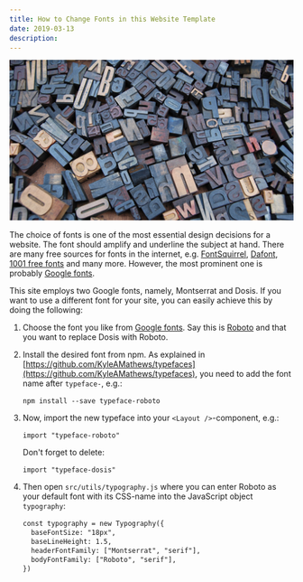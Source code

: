 ```yaml
---
title: How to Change Fonts in this Website Template
date: 2019-03-13
description:
---
```


![Fonts](img/1200/16x9/04.jpg)

The choice of fonts is one of the most essential design decisions for a website. The font should amplify and underline the subject at hand. There are many free sources for fonts in the internet, e.g. [FontSquirrel](https://www.fontsquirrel.com/), [Dafont](https://www.dafont.com), [1001 free fonts](https://www.1001freefonts.com/) and many more. However, the most prominent one is probably [Google fonts](https://fonts.google.com/).

This site employs two Google fonts, namely, Montserrat and Dosis. If you want to use a different font for your site, you can easily achieve this by doing the following:

1. Choose the font you like from [Google fonts](https://fonts.google.com/). Say this is [Roboto](https://fonts.google.com/specimen/Roboto) and that you want to replace Dosis with Roboto.

1. Install the desired font from npm. As explained in [https://github.com/KyleAMathews/typefaces](https://github.com/KyleAMathews/typefaces), you need to add the font name after `typeface-`, e.g.:

    ```Shell
    npm install --save typeface-roboto
    ```

1. Now, import the new typeface into your `<Layout />`-component, e.g.:

    ```JS
    import "typeface-roboto"
    ```

    Don't forget to delete:

    ```JS
    import "typeface-dosis"
    ```

1. Then open `src/utils/typography.js` where you can enter Roboto as your default font with its CSS-name into the JavaScript object `typography`:

    ```JS
    const typography = new Typography({
      baseFontSize: "18px",
      baseLineHeight: 1.5,
      headerFontFamily: ["Montserrat", "serif"],
      bodyFontFamily: ["Roboto", "serif"],
    })
    ```



